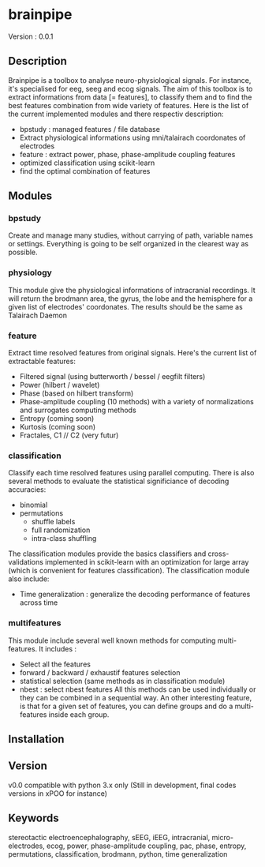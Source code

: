# brainpipe

Version : 0.0.1

## Description
Brainpipe is a toolbox to analyse neuro-physiological signals. For instance, it's specialised for eeg, seeg and ecog signals. The aim of this toolbox is to extract informations from data [= features], to classify them and to find the best features combination from wide variety of features. Here is the list of the current implemented modules and there respectiv description:
- bpstudy : managed features / file database
- Extract physiological informations using mni/talairach coordonates of electrodes
- feature : extract power, phase, phase-amplitude coupling features
- optimized classification using scikit-learn
- find the optimal combination of features

## Modules

### bpstudy
Create and manage many studies, without carrying of path, variable names or settings. Everything is going to be self organized in the clearest way as possible.

### physiology
This module give the physiological informations of intracranial recordings. It will return the brodmann area, the gyrus, the lobe and the hemisphere for a given list of electrodes' coordonates.
The results should be the same as Talairach Daemon

### feature
Extract time resolved features from original signals. Here's the current list of extractable features:
- Filtered signal (using butterworth / bessel / eegfilt filters)
- Power (hilbert / wavelet)
- Phase (based on hilbert transform)
- Phase-amplitude coupling (10 methods) with a variety of normalizations and surrogates computing methods
- Entropy (coming soon)
- Kurtosis (coming soon)
- Fractales, C1 // C2 (very futur)

### classification
Classify each time resolved features using parallel computing. There is also several methods to evaluate the statistical significiance of decoding accuracies:
- binomial
- permutations
	- shuffle labels
	- full randomization
	- intra-class shuffling

The classification modules provide the basics classifiers and cross-validations implemented in scikit-learn with an optimization for large array (which is convenient for features classification).
The classification module also include:
- Time generalization : generalize the decoding performance of features across time

### multifeatures
This module include several well known methods for computing multi-features. It includes :
- Select all the features
- forward / backward / exhaustif features selection
- statistical selection (same methods as in classification module)
- nbest : select nbest features
All this methods can be used individually or they can be combined in a sequential way. An other interesting feature, is that for a given set of features, you can define groups and do a multi-features inside each group.

## Installation

## Version
v0.0 compatible with python 3.x only
(Still in development, final codes versions in xPOO for instance)

## Keywords
stereotactic electroencephalography, sEEG, iEEG, intracranial, micro-electrodes, ecog, power, phase-amplitude coupling, pac, phase, entropy, permutations, classification, brodmann, python, time generalization
